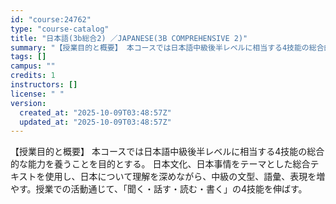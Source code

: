 ```yaml
---
id: "course:24762"
type: "course-catalog"
title: "日本語(3b総合2) ／JAPANESE(3B COMPREHENSIVE 2)"
summary: "【授業目的と概要】 本コースでは日本語中級後半レベルに相当する4技能の総合的な能力を養うことを目的とする。 日本文化、日本事情をテーマとした総合テキストを使用し、日本について理解を深めながら、中級の文型、語彙、表現を増やす。授業での活動通じ…"
tags: []
campus: ""
credits: 1
instructors: []
license: " "
version:
  created_at: "2025-10-09T03:48:57Z"
  updated_at: "2025-10-09T03:48:57Z"
---
```


【授業目的と概要】 本コースでは日本語中級後半レベルに相当する4技能の総合的な能力を養うことを目的とする。 日本文化、日本事情をテーマとした総合テキストを使用し、日本について理解を深めながら、中級の文型、語彙、表現を増やす。授業での活動通じて、「聞く・話す・読む・書く」の4技能を伸ばす。
